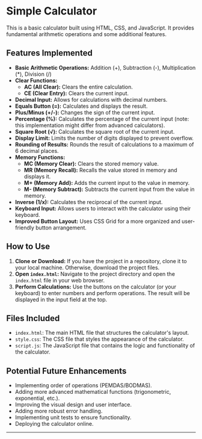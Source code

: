 # Simple Calculator

This is a basic calculator built using HTML, CSS, and JavaScript. It provides fundamental arithmetic operations and some additional features.

## Features Implemented

- **Basic Arithmetic Operations:** Addition (+), Subtraction (-), Multiplication (\*), Division (/)
- **Clear Functions:**
  - **AC (All Clear):** Clears the entire calculation.
  - **CE (Clear Entry):** Clears the current input.
- **Decimal Input:** Allows for calculations with decimal numbers.
- **Equals Button (=):** Calculates and displays the result.
- **Plus/Minus (+/-):** Changes the sign of the current input.
- **Percentage (%):** Calculates the percentage of the current input (note: this implementation might differ from advanced calculators).
- **Square Root (√):** Calculates the square root of the current input.
- **Display Limit:** Limits the number of digits displayed to prevent overflow.
- **Rounding of Results:** Rounds the result of calculations to a maximum of 6 decimal places.
- **Memory Functions:**
  - **MC (Memory Clear):** Clears the stored memory value.
  - **MR (Memory Recall):** Recalls the value stored in memory and displays it.
  - **M+ (Memory Add):** Adds the current input to the value in memory.
  - **M- (Memory Subtract):** Subtracts the current input from the value in memory.
- **Inverse (1/x):** Calculates the reciprocal of the current input.
- **Keyboard Input:** Allows users to interact with the calculator using their keyboard.
- **Improved Button Layout:** Uses CSS Grid for a more organized and user-friendly button arrangement.

## How to Use

1.  **Clone or Download:** If you have the project in a repository, clone it to your local machine. Otherwise, download the project files.
2.  **Open `index.html`:** Navigate to the project directory and open the `index.html` file in your web browser.
3.  **Perform Calculations:** Use the buttons on the calculator (or your keyboard) to enter numbers and perform operations. The result will be displayed in the input field at the top.

## Files Included

- `index.html`: The main HTML file that structures the calculator's layout.
- `style.css`: The CSS file that styles the appearance of the calculator.
- `script.js`: The JavaScript file that contains the logic and functionality of the calculator.

## Potential Future Enhancements

- Implementing order of operations (PEMDAS/BODMAS).
- Adding more advanced mathematical functions (trigonometric, exponential, etc.).
- Improving the visual design and user interface.
- Adding more robust error handling.
- Implementing unit tests to ensure functionality.
- Deploying the calculator online.

---
